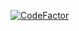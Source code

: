 [![CodeFactor](https://www.codefactor.io/repository/github/ngzhenghui94/telegramreminderbot/badge)](https://www.codefactor.io/repository/github/ngzhenghui94/telegramreminderbot)